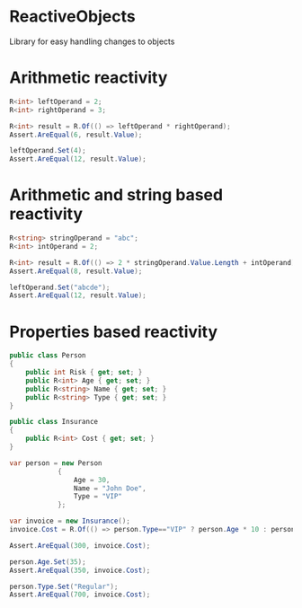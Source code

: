 # ReactiveObjects
Library for easy handling changes to objects 

# Arithmetic reactivity
```csharp
R<int> leftOperand = 2;
R<int> rightOperand = 3;

R<int> result = R.Of(() => leftOperand * rightOperand);
Assert.AreEqual(6, result.Value);

leftOperand.Set(4);
Assert.AreEqual(12, result.Value);
```

# Arithmetic and string based reactivity
```csharp
R<string> stringOperand = "abc";
R<int> intOperand = 2;

R<int> result = R.Of(() => 2 * stringOperand.Value.Length + intOperand);
Assert.AreEqual(8, result.Value);

leftOperand.Set("abcde");
Assert.AreEqual(12, result.Value);
```

# Properties based reactivity
```csharp
public class Person
{ 
    public int Risk { get; set; }
    public R<int> Age { get; set; }
    public R<string> Name { get; set; }
    public R<string> Type { get; set; }
}

public class Insurance 
{
    public R<int> Cost { get; set; }
}

var person = new Person
            {
                Age = 30,
                Name = "John Doe",
                Type = "VIP"
            };

var invoice = new Insurance();
invoice.Cost = R.Of(() => person.Type=="VIP" ? person.Age * 10 : person.Age * 20)

Assert.AreEqual(300, invoice.Cost);

person.Age.Set(35);
Assert.AreEqual(350, invoice.Cost);

person.Type.Set("Regular");
Assert.AreEqual(700, invoice.Cost);
```
